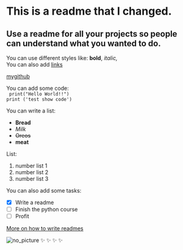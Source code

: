 # This is a readme that I changed. 
## Use a readme for all your projects so people <br /> can understand what you wanted to do.  
  
You can use different styles like: **bold**, *italic,*   
You can also add [links](http://google.com)

[mygithub](http://github.com/stefanvb88)
  
You can add some code:  
` print("Hello World!!")`  
`print ('test show code')`

You can write a list:
- **Bread**
- *Milk*
- ~~Oreos~~
- **meat**

List:
1. number list 1
2. number list 2
3. number list 3

You can also add some tasks:
- [x] Write a readme
- [ ] Finish the python course
- [ ] Profit

[More on how to write readmes](https://github.com/adam-p/markdown-here/wiki/Markdown-Cheatsheet)  
 
![no_picture](https://i.pinimg.com/originals/71/4c/f2/714cf2963fbae3401d127c9ab17eae4d.png)
:sparkles: :sparkles: :sparkles: :sparkles: